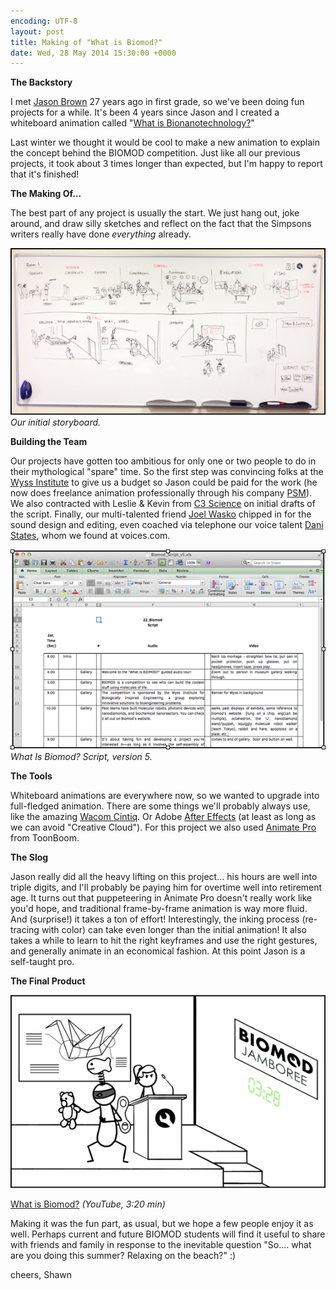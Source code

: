 ```yaml
---
encoding: UTF-8
layout: post
title: Making of "What is Biomod?"
date: Wed, 28 May 2014 15:30:00 +0000
---
```



**The Backstory**

I met [Jason Brown](http://pendulumswingmedia.com/) 27 years ago in first grade, so we've been doing fun projects for a while. It's been 4 years since Jason and I created a whiteboard animation called "[What is Bionanotechnology?](https://www.youtube.com/watch?v=ITtGJUGXFKc)"

Last winter we thought it would be cool to make a new animation to explain the concept behind the BIOMOD competition. Just like all our previous projects, it took about 3 times longer than expected, but I'm happy to report that it's finished!

**The Making Of...**

The best part of any project is usually the start. We just hang out, joke around, and draw silly sketches and reflect on the fact that the Simpsons writers really have done *everything* already.


![](/assets/images/posts/2014-05-28-what-is-biomod/storyboard.png)
*Our initial storyboard.*


**Building the Team**

Our projects have gotten too ambitious for only one or two people to do in their mythological "spare" time. So the first step was convincing folks at the [Wyss Institute](http://wyss.harvard.edu/) to give us a budget so Jason could be paid for the work (he now does freelance animation professionally through his company [PSM](http://pendulumswingmedia.com/)). We also contracted with Leslie & Kevin from [C3 Science](http://www.c3science.com/) on initial drafts of the script. Finally, our multi-talented friend [Joel Wasko](https://www.linkedin.com/in/joelwasko) chipped in for the sound design and editing, even coached via telephone our voice talent [Dani States](http://www.danistates.com/), whom we found at voices.com.

![](/assets/images/posts/2014-05-28-what-is-biomod/script.png)
*What Is Biomod? Script, version 5.*

**The Tools**

Whiteboard animations are everywhere now, so we wanted to upgrade into full-fledged animation. There are some things we'll probably always use, like the amazing [Wacom Cintiq](http://www.wacom.com/en/us/creative/cintiq-22-hd). Or Adobe [After Effects](http://www.adobe.com/products/cs6.html) (at least as long as we can avoid "Creative Cloud"). For this project we also used [Animate Pro](https://www.toonboom.com/products/animate-pro) from ToonBoom.

**The Slog**

Jason really did all the heavy lifting on this project... his hours are well into triple digits, and I'll probably be paying him for overtime well into retirement age. It turns out that puppeteering in Animate Pro doesn't really work like you'd hope, and traditional frame-by-frame animation is way more fluid. And (surprise!) it takes a ton of effort! Interestingly, the inking process (re-tracing with color) can take even longer than the initial animation! It also takes a while to learn to hit the right keyframes and use the right gestures, and generally animate in an economical fashion. At this point Jason is a self-taught pro.


**The Final Product**

[![](/assets/images/posts/2014-05-28-what-is-biomod/final.png)](http://bit.ly/whtisbmod)

[What is Biomod?](http://bit.ly/whtisbmod) *(YouTube, 3:20 min)*


Making it was the fun part, as usual, but we hope a few people enjoy it as well. Perhaps current and future BIOMOD students will find it useful to share with friends and family in response to the inevitable question "So.... what are you doing this summer? Relaxing on the beach?" :)

cheers,
Shawn
